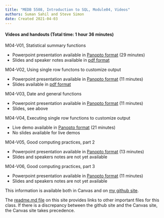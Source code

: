 ```yaml
---
title: "MEDB 5508, Introduction to SQL, Module04, Videos"
authors: Suman Sahil and Steve Simon
date: Created 2021-04-03
---
```


#### Videos and handouts (Total time: 1 hour 36 minutes)

M04-V01, Statistical summary functions

+ Powerpoint presentation available in [Panopto format][m04v01] (29 minutes)
+ Slides and speaker notes available in [pdf format][git1]

M04-V02, Using single row functons to customize output

+ Powerpoint presentation available in [Panopto format][m04v02] (11 minutes)
+ Slides available in [pdf format][git2]

M04-V03, Date and general functions

+ Powerpoint presentation available in [Panopto format][m04v03] (11 minutes)
+ Slides, see above

M04-V04, Executing single row functions to customize output

+ Live demo available in [Panopto format][m04v04] (21 minutes)
+ No slides available for live demos

M04-V05, Good computing practices, part 2

+ Powerpoint presentation available in [Panopto format][m04v05] (13 minutes)
+ Slides and speakers notes are not yet available

M04-V06, Good computing practices, part 3

+ Powerpoint presentation available in [Panopto format][m04v06] (11 minutes)
+ Slides and speakers notes are not yet available

<!---my git--->
This information is available both in Canvas and on [my github site][thisf].

The [readme.md file][mygit] on this site provides links to other important files for this class. If there is a discrepancy between the github site and the Canvas site, the Canvas site takes precedence.

[thisf]: https://github.com/pmean/introduction-to-sql/blob/master/modules/5508-04-videos.md
[mygit]: https://github.com/pmean/introduction-to-sql/blob/master/README.md
<!---my git--->

[git1]: https://github.com/pmean/introduction-to-sql/blob/master/results/m04-v01-statistical-functions.pdf
[git2]: https://github.com/pmean/introduction-to-sql/blob/master/results/m04-v02-single-row-functions.pdf

[m04v01]: https://umsystem.hosted.panopto.com/Panopto/Pages/Viewer.aspx?id=a2cf66c5-6d1e-4e99-86c6-aad3014c57c4
[m04v02]: https://umsystem.hosted.panopto.com/Panopto/Pages/Viewer.aspx?id=60a366ed-290e-4858-a9cc-aac3011d23ca
[m04v03]: https://umsystem.hosted.panopto.com/Panopto/Pages/Viewer.aspx?id=afef21f6-2a3a-456d-8468-aac4016e8dd3
[m04v04]: https://umsystem.hosted.panopto.com/Panopto/Pages/Viewer.aspx?id=f8348c42-a5a9-4d96-88e3-aac30168137e
[m04v05]: https://umsystem.hosted.panopto.com/Panopto/Pages/Viewer.aspx?id=c4813050-49b8-4ff3-a649-ab190159a79c
[m04v06]: https://umsystem.hosted.panopto.com/Panopto/Pages/Viewer.aspx?id=88c130ee-7317-490f-b6af-ab19015daa71
